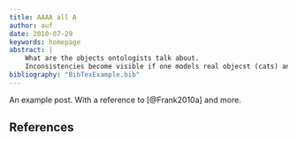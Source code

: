 ```yaml
---
title: AAAA all A
author: auf 
date: 2010-07-29
keywords: homepage
abstract: | 
    What are the objects ontologists talk about. 
    Inconsistencies become visible if one models real objecst (cats) and children playthings.
bibliography: "BibTexExample.bib"
---
```


An example post. With a reference to [@Frank2010a] and more.

## References

